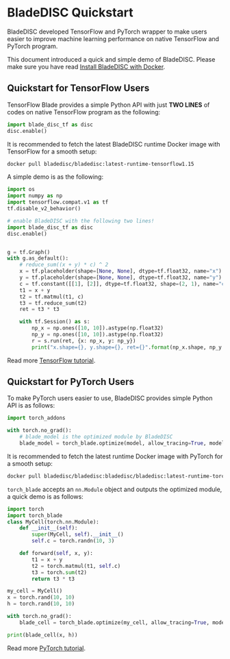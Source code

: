 # BladeDISC Quickstart

BladeDISC developed TensorFlow and PyTorch wrapper to make users easier
to improve machine learning performance on native TensorFlow and PyTorch
program.

This document introduced a quick and simple demo of BladeDISC.  Please
make sure you have read [Install BladeDISC with Docker](./install_with_docker.md).

## Quickstart for TensorFlow Users

TensorFlow Blade provides a simple Python API with just **TWO LINES** of codes
on native TensorFlow program as the following:

``` python
import blade_disc_tf as disc
disc.enable()
```

It is recommended to fetch the latest BladeDISC runtime Docker image
with TensorFlow for a smooth setup:

``` bash
docker pull bladedisc/bladedisc:latest-runtime-tensorflow1.15
```

A simple demo is as the following:

``` python
import os
import numpy as np
import tensorflow.compat.v1 as tf
tf.disable_v2_behavior()

# enable BladeDISC with the following two lines!
import blade_disc_tf as disc
disc.enable()


g = tf.Graph()
with g.as_default():
    # reduce_sum((x + y) * c) ^ 2
    x = tf.placeholder(shape=[None, None], dtype=tf.float32, name="x")
    y = tf.placeholder(shape=[None, None], dtype=tf.float32, name="y")
    c = tf.constant([[1], [2]], dtype=tf.float32, shape=(2, 1), name="c")
    t1 = x + y
    t2 = tf.matmul(t1, c)
    t3 = tf.reduce_sum(t2)
    ret = t3 * t3

    with tf.Session() as s:
        np_x = np.ones([10, 10]).astype(np.float32)
        np_y = np.ones([10, 10]).astype(np.float32)
        r = s.run(ret, {x: np_x, y: np_y})
        print("x.shape={}, y.shape={}, ret={}".format(np_x.shape, np_y.shape, r))
```

Read more [TensorFlow tutorial](./tutorials/tensorflow_inference_and_training.md).

## Quickstart for PyTorch Users

To make PyTorch users easier to use, BladeDISC provides simple
Python API is as follows:

``` python
import torch_addons

with torch.no_grad():
    # blade_model is the optimized module by BladeDISC
    blade_model = torch_blade.optimize(model, allow_tracing=True, model_inputs=tuple(inputs))
```

It is recommended to fetch the latest runtime Docker image with PyTorch
for a smooth setup:

``` bash
docker pull bladedisc/bladedisc:bladedisc/bladedisc:latest-runtime-torch1.7.1
```

`torch_blade` accepts an `nn.Module` object and outputs the optimized module,
a quick demo is as follows:

``` python
import torch
import torch_blade
class MyCell(torch.nn.Module):
    def __init__(self):
        super(MyCell, self).__init__()
        self.c = torch.randn(10, 3)

    def forward(self, x, y):
        t1 = x + y
        t2 = torch.matmul(t1, self.c)
        t3 = torch.sum(t2)
        return t3 * t3

my_cell = MyCell()
x = torch.rand(10, 10)
h = torch.rand(10, 10)

with torch.no_grad():
    blade_cell = torch_blade.optimize(my_cell, allow_tracing=True, model_inputs=(x, y))

print(blade_cell(x, h))
```

Read more [PyTorch tutorial](./tutorials/torch_bert_inference.md).
